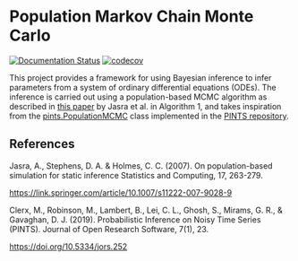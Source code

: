 # Population Markov Chain Monte Carlo
[![Documentation Status](https://readthedocs.org/projects/populationmcmc/badge/?version=latest)](https://populationmcmc.readthedocs.io/en/latest/?badge=latest)
[![codecov](https://codecov.io/gh/mghosh00/PopulationMCMC/graph/badge.svg?token=6CRIQSLSRN)](https://codecov.io/gh/mghosh00/PopulationMCMC)

This project provides a framework for using Bayesian inference to infer parameters from a system of ordinary differential equations (ODEs). The inference is carried out using a population-based MCMC algorithm as described in [this paper](https://link.springer.com/article/10.1007/s11222-007-9028-9) by Jasra et al. in Algorithm 1, and takes inspiration from the [pints.PopulationMCMC](https://pints.readthedocs.io/en/latest/mcmc_samplers/population_mcmc.html#pints.PopulationMCMC) class implemented in the [PINTS repository](https://github.com/pints-team/pints).



## References ##
Jasra, A., Stephens, D. A. & Holmes, C. C. (2007).
On population-based simulation for static inference
Statistics and Computing, 17, 263-279.

https://link.springer.com/article/10.1007/s11222-007-9028-9


Clerx, M., Robinson, M., Lambert, B., Lei, C. L., Ghosh, S., Mirams, G. R., & Gavaghan, D. J. (2019).
Probabilistic Inference on Noisy Time Series (PINTS).
Journal of Open Research Software, 7(1), 23.

https://doi.org/10.5334/jors.252
